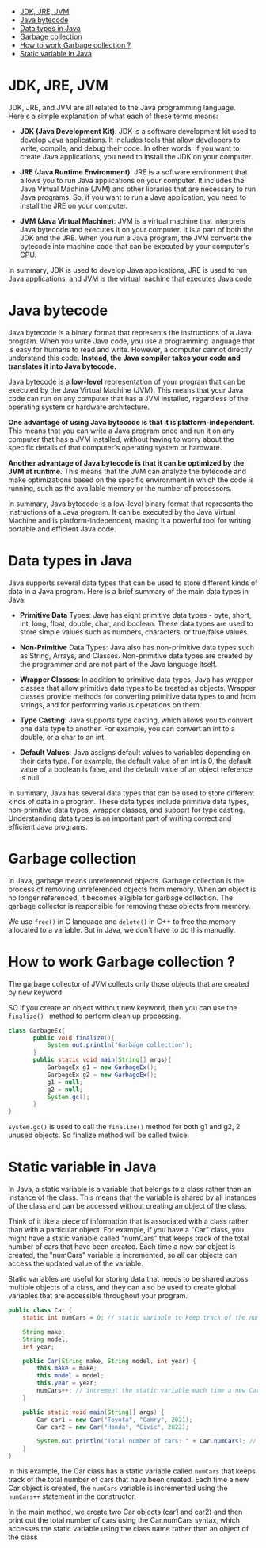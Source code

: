 <!-- TOC -->

- [JDK, JRE, JVM](#jdk-jre-jvm)
- [Java bytecode](#java-bytecode)
- [Data types in Java](#data-types-in-java)
- [Garbage collection](#garbage-collection)
- [How to work Garbage collection ?](#how-to-work-garbage-collection-)
- [Static variable in Java](#static-variable-in-java)

<!-- /TOC -->

# JDK, JRE, JVM

JDK, JRE, and JVM are all related to the Java programming language. Here's a simple explanation of what each of these terms means:

- **JDK (Java Development Kit)**: JDK is a software development kit used to develop Java applications. It includes tools that allow developers to write, compile, and debug their code. In other words, if you want to create Java applications, you need to install the JDK on your computer.

- **JRE (Java Runtime Environment)**: JRE is a software environment that allows you to run Java applications on your computer. It includes the Java Virtual Machine (JVM) and other libraries that are necessary to run Java programs. So, if you want to run a Java application, you need to install the JRE on your computer.

- **JVM (Java Virtual Machine)**: JVM is a virtual machine that interprets Java bytecode and executes it on your computer. It is a part of both the JDK and the JRE. When you run a Java program, the JVM converts the bytecode into machine code that can be executed by your computer's CPU.

In summary, JDK is used to develop Java applications, JRE is used to run Java applications, and JVM is the virtual machine that executes Java code


# Java bytecode

Java bytecode is a binary format that represents the instructions of a Java program. When you write Java code, you use a programming language that is easy for humans to read and write. However, a computer cannot directly understand this code. **Instead, the Java compiler takes your code and translates it into Java bytecode.**

Java bytecode is a **low-level** representation of your program that can be executed by the Java Virtual Machine (JVM). This means that your Java code can run on any computer that has a JVM installed, regardless of the operating system or hardware architecture.

**One advantage of using Java bytecode is that it is platform-independent.** This means that you can write a Java program once and run it on any computer that has a JVM installed, without having to worry about the specific details of that computer's operating system or hardware.

**Another advantage of Java bytecode is that it can be optimized by the JVM at runtime.** This means that the JVM can analyze the bytecode and make optimizations based on the specific environment in which the code is running, such as the available memory or the number of processors.

In summary, Java bytecode is a low-level binary format that represents the instructions of a Java program. It can be executed by the Java Virtual Machine and is platform-independent, making it a powerful tool for writing portable and efficient Java code.

# Data types in Java

Java supports several data types that can be used to store different kinds of data in a Java program. Here is a brief summary of the main data types in Java:

- **Primitive Data** Types: Java has eight primitive data types - byte, short, int, long, float, double, char, and boolean. These data types are used to store simple values such as numbers, characters, or true/false values.

- **Non-Primitive** Data Types: Java also has non-primitive data types such as String, Arrays, and Classes. Non-primitive data types are created by the programmer and are not part of the Java language itself.

- **Wrapper Classes**: In addition to primitive data types, Java has wrapper classes that allow primitive data types to be treated as objects. Wrapper classes provide methods for converting primitive data types to and from strings, and for performing various operations on them.

- **Type Casting**: Java supports type casting, which allows you to convert one data type to another. For example, you can convert an int to a double, or a char to an int.

- **Default Values**: Java assigns default values to variables depending on their data type. For example, the default value of an int is 0, the default value of a boolean is false, and the default value of an object reference is null.

In summary, Java has several data types that can be used to store different kinds of data in a program. These data types include primitive data types, non-primitive data types, wrapper classes, and support for type casting. Understanding data types is an important part of writing correct and efficient Java programs.


# Garbage collection

In Java, garbage means unreferenced objects. Garbage collection is the process of removing unreferenced objects from memory. When an object is no longer referenced, it becomes eligible for garbage collection. The garbage collector is responsible for removing these objects from memory.

We use `free()` in C language and `delete()` in C++ to free the memory allocated to a variable. But in Java, we don't have to do this manually. 


# How to work Garbage collection ? 

 The garbage collector of JVM collects only those objects that are created by new keyword. 

 SO if you create an object without new keyword, then you can use the  `finalize() ` method to perform clean up processing.

 ```java
 class GarbageEx{
        public void finalize(){
            System.out.println("Garbage collection");
        }
        public static void main(String[] args){
            GarbageEx g1 = new GarbageEx();
            GarbageEx g2 = new GarbageEx();
            g1 = null;
            g2 = null;
            System.gc();
        }
 }
 ```

 `System.gc()` is used to call the `finalize()` method for both g1 and g2, 2 unused objects. So finalize method will be called twice.


# Static variable in Java

In Java, a static variable is a variable that belongs to a class rather than an instance of the class. This means that the variable is shared by all instances of the class and can be accessed without creating an object of the class.

Think of it like a piece of information that is associated with a class rather than with a particular object. For example, if you have a "Car" class, you might have a static variable called "numCars" that keeps track of the total number of cars that have been created. Each time a new car object is created, the "numCars" variable is incremented, so all car objects can access the updated value of the variable.

Static variables are useful for storing data that needs to be shared across multiple objects of a class, and they can also be used to create global variables that are accessible throughout your program.


```java
public class Car {
    static int numCars = 0; // static variable to keep track of the number of cars

    String make;
    String model;
    int year;

    public Car(String make, String model, int year) {
        this.make = make;
        this.model = model;
        this.year = year;
        numCars++; // increment the static variable each time a new Car object is created
    }

    public static void main(String[] args) {
        Car car1 = new Car("Toyota", "Camry", 2021);
        Car car2 = new Car("Honda", "Civic", 2022);

        System.out.println("Total number of cars: " + Car.numCars); // access the static variable using the class name
    }
}
```

In this example, the Car class has a static variable called `numCars` that keeps track of the total number of cars that have been created. Each time a new Car object is created, the `numCars` variable is incremented using the `numCars++` statement in the constructor.

In the main method, we create two Car objects (car1 and car2) and then print out the total number of cars using the Car.numCars syntax, which accesses the static variable using the class name rather than an object of the class